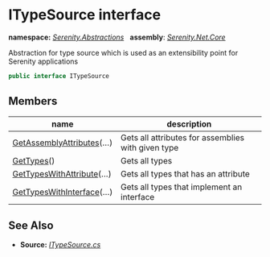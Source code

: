 # ITypeSource interface
**namespace:** *[Serenity.Abstractions](../README.md#serenity.abstractions-namespace)*   **assembly**: *[Serenity.Net.Core](../README.md)*

Abstraction for type source which is used as an extensibility point for Serenity applications

```csharp
public interface ITypeSource
```

## Members

| name | description |
| --- | --- |
| [GetAssemblyAttributes](ITypeSource/GetAssemblyAttributes.md)(…) | Gets all attributes for assemblies with given type |
| [GetTypes](ITypeSource/GetTypes.md)() | Gets all types |
| [GetTypesWithAttribute](ITypeSource/GetTypesWithAttribute.md)(…) | Gets all types that has an attribute |
| [GetTypesWithInterface](ITypeSource/GetTypesWithInterface.md)(…) | Gets all types that implement an interface |

## See Also

* **Source:** *[ITypeSource.cs](https://github.com/serenity-is/Serenity/blob/master/src/Serenity.Net.Core/ComponentModel/Extensibility/ITypeSource.cs)*
